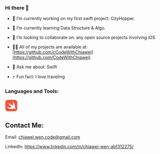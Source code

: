 ### Hi there 👋

- 🔭 I’m currently working on my first swift project: CityHopper.

- 🌱 I’m currently learning Data Structure & Algo.

- 👯 I’m looking to collaborate on: any open source projects involving iOS

- 👨‍💻 All of my projects are available at: [https://github.com/cCodeWithChiawei](https://github.com/CodeWithChiawei)

- 💬 Ask me about: Swift

- ⚡ Fun fact: I love traveling

<h3 align="left">Languages and Tools:</h3>
<p align="left"> <a href="https://developer.apple.com/swift/" target="_blank" rel="noreferrer"> <img src="https://raw.githubusercontent.com/devicons/devicon/master/icons/swift/swift-original.svg" alt="swift" width="40" height="40"/> </a> </p>

## Contact Me:
Email: chiawei.wen.code@gmail.com

Linkedln: https://www.linkedin.com/in/chiawei-wen-ab1312275/

